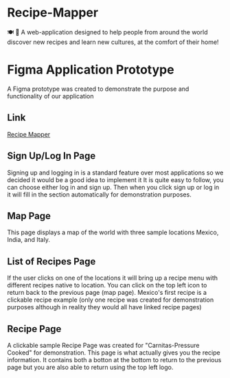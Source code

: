 # Recipe-Mapper
🍽 🍕 A web-application designed to help people from around the world discover new recipes and learn new cultures, at the comfort of their home! 

# Figma Application Prototype
A Figma prototype was created to demonstrate the purpose and functionality of our application

## Link
[Recipe Mapper](https://www.figma.com/proto/MrIZ3lzQmVt4snuYVqJ2wT/Recipe-Mapper-SYDE-BME-Hackathon?node-id=5%3A0&scaling=min-zoom)

## Sign Up/Log In Page
Signing up and logging in is a standard feature over most applications so we decided it would be a good idea to implement it
It is quite easy to follow, you can choose either log in and sign up. Then when you click sign up or log in it will fill in the section automatically for demonstration purposes.

## Map Page
This page displays a map of the world with three sample locations Mexico, India, and Italy.

## List of Recipes Page
If the user clicks on one of the locations it will bring up a recipe menu with different recipes native to location.
You can click on the top left icon to return back to the previous page (map page).
Mexico's first recipe is a clickable recipe example (only one recipe was created for demonstration purposes although in reality they would all have linked recipe pages)

## Recipe Page
A clickable sample Recipe Page was created for "Carnitas-Pressure Cooked" for demonstration.
This page is what actually gives you the recipe information.
It contains both a botton at the bottom to return to the previous page but you are also able to return using the top left logo.
